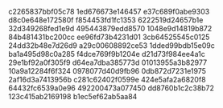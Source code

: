 c2265837bbf05c78
1ed676673e146457
e37c689f0abe9303
d8c0e648e172580f
f854453fd1fc1353
6222519d24657b1e
32d349268fed1e9d
495443879edd8570
1048e9d14819b872
84b481431bc200cc
ee96fd73b4231d01
3cb64525545c0125
24dd32b48e7d26d9
a29c00608892ce53
1dded99bdb15e09c
ba1a495d98c0a285
f4dce769f9b1204e
d21d73f984ee4a1c
29e1bf92a0f305f9
d64ea7dba385773d
01013955a3b82977
10a9a12284f6f324
0978077d40d9fb96
0db872d7231e1975
2af16d3a7413956b
c281c62402f0599e
424e5afa2a6820f8
64432fc6539a0e96
492200473a077450
dd8760b1c2c38b72
123c415ab2169198
b1ec5ef62ab5aa84
